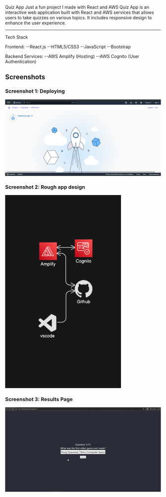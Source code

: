 Quiz App
Just a fun project I made with React and AWS
Quiz App is an interactive web application built with React and AWS services that allows users to take quizzes on various topics. It includes responsive design to enhance the user experience.

--------------------------------------------------------------------------------------------------------------------------------------------
Tech Stack

Frontend:
--React.js
--HTML5/CSS3
--JavaScript 
--Bootstrap 

Backend Services:
--AWS Amplify (Hosting)
--AWS Cognito (User Authentication)


## Screenshots

### Screenshot 1: Deploying 
![User Authentication](./Screenshot%20(2267).png)

### Screenshot 2: Rough app design
![Quiz Interface](./Screenshot%20(2268).png)

### Screenshot 3: Results Page
![Results Page](./Screenshot%20(2269).png)
